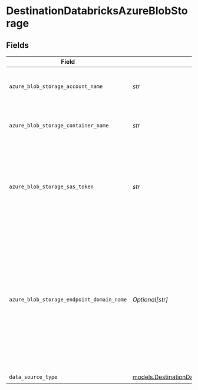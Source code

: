 # DestinationDatabricksAzureBlobStorage


## Fields

| Field                                                                                                                                                             | Type                                                                                                                                                              | Required                                                                                                                                                          | Description                                                                                                                                                       | Example                                                                                                                                                           |
| ----------------------------------------------------------------------------------------------------------------------------------------------------------------- | ----------------------------------------------------------------------------------------------------------------------------------------------------------------- | ----------------------------------------------------------------------------------------------------------------------------------------------------------------- | ----------------------------------------------------------------------------------------------------------------------------------------------------------------- | ----------------------------------------------------------------------------------------------------------------------------------------------------------------- |
| `azure_blob_storage_account_name`                                                                                                                                 | *str*                                                                                                                                                             | :heavy_check_mark:                                                                                                                                                | The account's name of the Azure Blob Storage.                                                                                                                     | airbyte5storage                                                                                                                                                   |
| `azure_blob_storage_container_name`                                                                                                                               | *str*                                                                                                                                                             | :heavy_check_mark:                                                                                                                                                | The name of the Azure blob storage container.                                                                                                                     | airbytetestcontainername                                                                                                                                          |
| `azure_blob_storage_sas_token`                                                                                                                                    | *str*                                                                                                                                                             | :heavy_check_mark:                                                                                                                                                | Shared access signature (SAS) token to grant limited access to objects in your storage account.                                                                   | ?sv=2016-05-31&ss=b&srt=sco&sp=rwdl&se=2018-06-27T10:05:50Z&st=2017-06-27T02:05:50Z&spr=https,http&sig=bgqQwoXwxzuD2GJfagRg7VOS8hzNr3QLT7rhS8OFRLQ%3D             |
| `azure_blob_storage_endpoint_domain_name`                                                                                                                         | *Optional[str]*                                                                                                                                                   | :heavy_minus_sign:                                                                                                                                                | This is Azure Blob Storage endpoint domain name. Leave default value (or leave it empty if run container from command line) to use Microsoft native from example. | blob.core.windows.net                                                                                                                                             |
| `data_source_type`                                                                                                                                                | [models.DestinationDatabricksSchemasDataSourceType](../models/destinationdatabricksschemasdatasourcetype.md)                                                      | :heavy_check_mark:                                                                                                                                                | N/A                                                                                                                                                               |                                                                                                                                                                   |